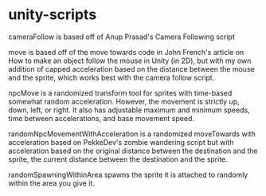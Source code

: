 # unity-scripts

cameraFollow is based off of Anup Prasad's Camera Following script

move is based off of the move towards code in John French's article on How to make an object follow the mouse in Unity (in 2D), but with my own addition of capped acceleration based on the distance between the mouse and the sprite, which works best with the camera follow script.

npcMove is a randomized transform tool for sprites with time-based somewhat random acceleration. However, the movement is strictly up, down, left, or right. It also has adjustable maximum and minimum speeds, time between accelerations, and base movement speed.

randomNpcMovementWithAcceleration is a randomized moveTowards with acceleration based on PekkeDev's zombie wandering script but with acceleration based on the original distance between the destination and the sprite, the current distance between the destination and the sprite. 

randomSpawningWithinArea spawns the sprite it is attached to randomly within the area you give it.
